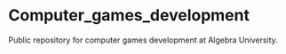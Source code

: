 # Computer_games_development
Public repository for computer games development at Algebra University.
